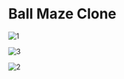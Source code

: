# Ball Maze Clone
 
![1](https://github.com/ayroh/Ball-Maze-Clone/assets/76924597/c0d64c22-c200-4b77-9eae-9c8f9bc11428)


![3](https://github.com/ayroh/Ball-Maze-Clone/assets/76924597/599a0be1-0ce4-42f9-901f-fa1bf37d8777)


![2](https://github.com/ayroh/Ball-Maze-Clone/assets/76924597/96979503-187b-4063-90dd-d73db44bb9a0)
